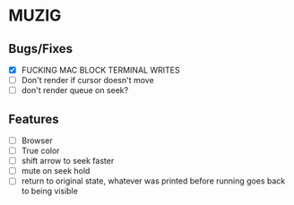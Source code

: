# MUZIG

## Bugs/Fixes
- [x] FUCKING MAC BLOCK TERMINAL WRITES
- [ ] Don't render if cursor doesn't move
- [ ] don't render queue on seek?

## Features 
- [ ] Browser
- [ ] True color
- [ ] shift arrow to seek faster
- [ ] mute on seek hold
- [ ] return to original state, whatever was printed before running goes back to being visible
